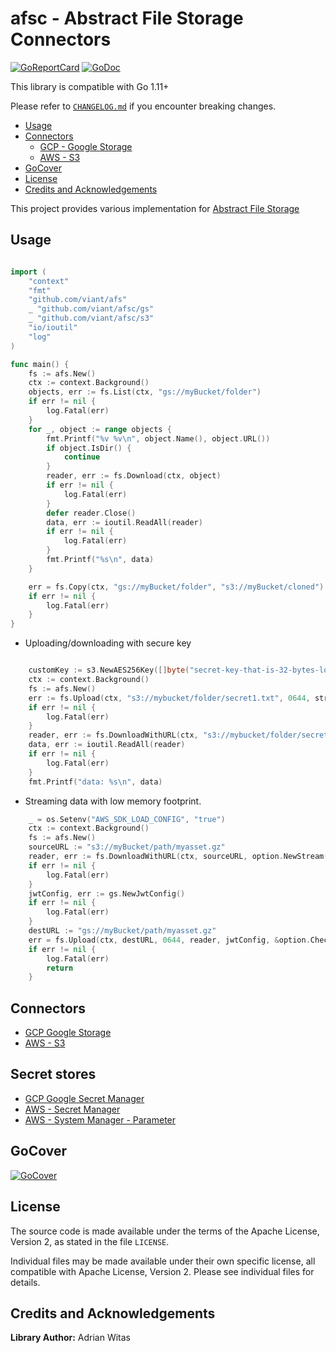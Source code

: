 # afsc - Abstract File Storage Connectors

[![GoReportCard](https://goreportcard.com/badge/github.com/viant/afsc)](https://goreportcard.com/report/github.com/viant/afsc)
[![GoDoc](https://godoc.org/github.com/viant/afsc?status.svg)](https://godoc.org/github.com/viant/afsc)


This library is compatible with Go 1.11+

Please refer to [`CHANGELOG.md`](CHANGELOG.md) if you encounter breaking changes.

- [Usage](#usage)
- [Connectors](#connectors)
    * [GCP - Google Storage](gs)
    * [AWS - S3](s3)
- [GoCover](#gocover)
- [License](#license)
- [Credits and Acknowledgements](#credits-and-acknowledgements)

This project provides various implementation for [Abstract File Storage](https://github.com/viant/afs)

## Usage

```go

import (
	"context"
	"fmt"
	"github.com/viant/afs"
	_ "github.com/viant/afsc/gs"
	_ "github.com/viant/afsc/s3"
	"io/ioutil"
	"log"
)

func main() {
	fs := afs.New()
	ctx := context.Background()
	objects, err := fs.List(ctx, "gs://myBucket/folder")
	if err != nil {
		log.Fatal(err)
	}
	for _, object := range objects {
		fmt.Printf("%v %v\n", object.Name(), object.URL())
		if object.IsDir() {
			continue
		}
		reader, err := fs.Download(ctx, object)
		if err != nil {
			log.Fatal(err)
		}
		defer reader.Close()
		data, err := ioutil.ReadAll(reader)
		if err != nil {
			log.Fatal(err)
		}
		fmt.Printf("%s\n", data)
	}

	err = fs.Copy(ctx, "gs://myBucket/folder", "s3://myBucket/cloned")
	if err != nil {
		log.Fatal(err)
	}
}

```

- Uploading/downloading with secure key

```go

	customKey := s3.NewAES256Key([]byte("secret-key-that-is-32-bytes-long"))
	ctx := context.Background()
	fs := afs.New()
	err := fs.Upload(ctx, "s3://mybucket/folder/secret1.txt", 0644, strings.NewReader("my secret text"), customKey)
	if err != nil {
		log.Fatal(err)
	}
	reader, err := fs.DownloadWithURL(ctx, "s3://mybucket/folder/secret1.txt", customKey)
	data, err := ioutil.ReadAll(reader)
	if err != nil {
		log.Fatal(err)
	}
	fmt.Printf("data: %s\n", data)
```

- Streaming data with low memory footprint.

```go
	_ = os.Setenv("AWS_SDK_LOAD_CONFIG", "true")
	ctx := context.Background()
	fs := afs.New()
	sourceURL := "s3://myBucket/path/myasset.gz"
	reader, err := fs.DownloadWithURL(ctx, sourceURL, option.NewStream(64*1024*1024, 0))
	if err != nil {
		log.Fatal(err)
	}
	jwtConfig, err := gs.NewJwtConfig()
	if err != nil {
		log.Fatal(err)
	}
	destURL := "gs://myBucket/path/myasset.gz"
	err = fs.Upload(ctx, destURL, 0644, reader, jwtConfig, &option.Checksum{Skip:true})
	if err != nil {
		log.Fatal(err)
		return
	}


```



## Connectors 

- [GCP Google Storage](gs)
- [AWS - S3](s3)

## Secret stores

- [GCP Google Secret Manager](gcp/secretmanager)
- [AWS - Secret Manager](s3/secretmanager)
- [AWS - System Manager - Parameter](s3/ssm)

## GoCover

[![GoCover](https://gocover.io/github.com/viant/afsc)](https://gocover.io/github.com/viant/afsc)

## License

The source code is made available under the terms of the Apache License, Version 2, as stated in the file `LICENSE`.

Individual files may be made available under their own specific license,
all compatible with Apache License, Version 2. Please see individual files for details.

<a name="Credits-and-Acknowledgements"></a>

## Credits and Acknowledgements

**Library Author:** Adrian Witas

